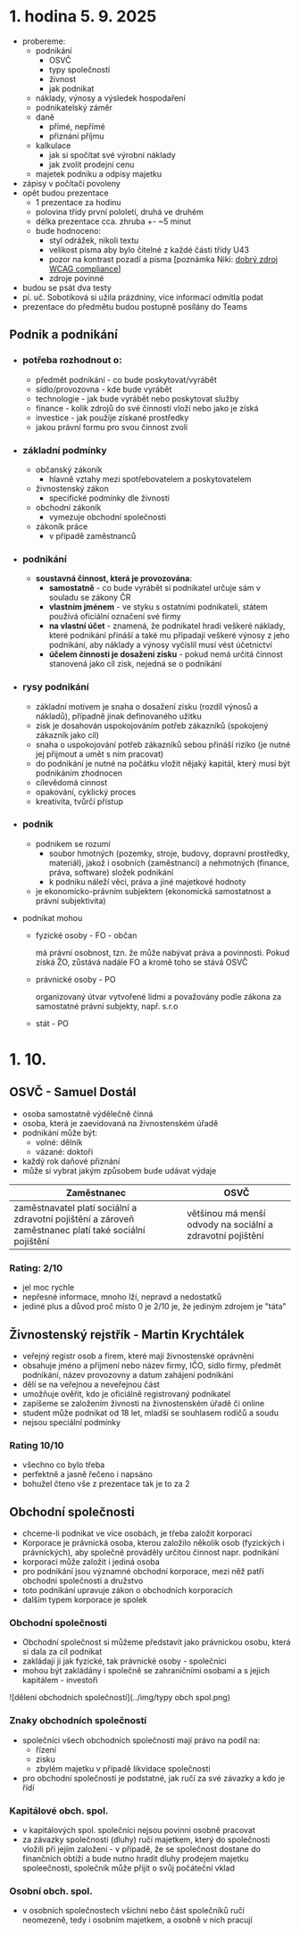 # 1. hodina 5. 9. 2025

- probereme:
  - podnikání
    - OSVČ
    - typy společností
    - živnost
    - jak podnikat
  - náklady, výnosy a výsledek hospodaření
  - podnikatelský záměr
  - daně
    - přímé, nepřímé
    - přiznání příjmu
  - kalkulace
    - jak si spočítat své výrobní náklady
    - jak zvolit prodejní cenu
  - majetek podniku a odpisy majetku
- zápisy v počítači povoleny
- opět budou prezentace
  - 1 prezentace za hodinu
  - polovina třídy první pololetí, druhá ve druhém
  - délka prezentace cca. zhruba +- ~5 minut
  - bude hodnoceno:
    - styl odrážek, nikoli textu
    - velikost písma aby bylo čitelné z každé části třídy U43
    - pozor na kontrast pozadí a písma [poznámka Niki: [dobrý zdroj WCAG compliance](https://webaim.org/resources/contrastchecker/)]
    - zdroje povinné
- budou se psát dva testy
- pí. uč. Sobotíková si užila prázdniny, více informací odmítla podat
- prezentace do předmětu budou postupně posílány do Teams

## Podnik a podnikání

- ### potřeba rozhodnout o:

  - předmět podnikání - co bude poskytovat/vyrábět
  - sídlo/provozovna - kde bude vyrábět
  - technologie - jak bude vyrábět nebo poskytovat služby
  - finance - kolik zdrojů do své činnosti vloží nebo jako je získá
  - investice - jak použije získané prostředky
  - jakou právní formu pro svou činnost zvolí

- ### základní podmínky

  - občanský zákoník
    - hlavně vztahy mezi spotřebovatelem a poskytovatelem
  - živnostenský zákon
    - specifické podmínky dle živnosti
  - obchodní zákoník
    - vymezuje obchodní společnosti
  - zákoník práce
    - v případě zaměstnanců

- ### podnikání

  - **soustavná činnost, která je provozována**:
    - **samostatně** - co bude vyrábět si podnikatel určuje sám v souladu se zákony ČR
    - **vlastním jménem** - ve styku s ostatními podnikateli, státem používá oficiální označení své firmy
    - **na vlastní účet** - znamená, že podnikatel hradí veškeré náklady, které podnikání přináší a také mu připadají veškeré výnosy z jeho podnikání, aby náklady a výnosy vyčíslil musí vést účetnictví
    - **účelem činnosti je dosažení zisku** - pokud nemá určitá činnost stanovená jako cíl zisk, nejedná se o podnikání

- ### rysy podnikání

  - základní motivem je snaha o dosažení zisku (rozdíl výnosů a nákladů), případně jinak definovaného užitku
  - zisk je dosahován uspokojováním potřeb zákazníků (spokojený zákazník jako cíl)
  - snaha o uspokojování potřeb zákazníků sebou přináší riziko (je nutné jej přijmout a umět s ním pracovat)
  - do podnikání je nutné na počátku vložit nějaký kapitál, který musí být podnikáním zhodnocen
  - cílevědomá cinnost
  - opakování, cyklický proces
  - kreativita, tvůrčí přístup

- ### podnik

  - podnikem se rozumí
    - soubor hmotných (pozemky, stroje, budovy, dopravní prostředky, materiál), jakož i osobních (zaměstnanci) a nehmotných (finance, práva, software) složek podnikání
    - k podniku náleží věci, práva a jiné majetkové hodnoty
  - je ekonomicko-právním subjektem (ekonomická samostatnost a právní subjektivita)

- podnikat mohou

  - fyzické osoby - FO - občan

    má právní osobnost, tzn. že může nabývat práva a povinnosti. Pokud získá ŽO, zůstává nadále FO a kromě toho se stává OSVČ

  - právnické osoby - PO

    organizovaný útvar vytvořené lidmi a považovány podle zákona za samostatné právní subjekty, např. s.r.o

  - stát - PO

# 1. 10.

## OSVČ - Samuel Dostál

- osoba samostatně výdělečně činná
- osoba, která je zaevidovaná na živnostenském úřadě
- podnikání může být:
  - volné: dělník
  - vázané: doktoři
- každý rok daňové přiznání
- může si vybrat jakým způsobem bude udávat výdaje

| Zaměstnanec                                                  | OSVČ                                                       |
| ------------------------------------------------------------ | ---------------------------------------------------------- |
| zaměstnavatel platí sociální a zdravotní pojištění a zároveň zaměstnanec platí také sociální pojištění | většinou má menší odvody na sociální a zdravotní pojištění |

### Rating: 2/10

- jel moc rychle
- nepřesné informace, mnoho lží, nepravd a nedostatků
- jediné plus a důvod proč místo 0 je 2/10 je, že jediným zdrojem je "táta"

## Živnostenský rejstřík - Martin Krychtálek

- veřejný registr osob a firem, které mají živnostenské oprávnění
- obsahuje jméno a příjmení nebo název firmy, IČO, sídlo firmy, předmět podnikání, název provozovny a datum zahájení podnikání
- dělí se na veřejnou a neveřejnou část
- umožňuje ověřit, kdo je oficiálně registrovaný podnikatel
- zapíšeme se založením živnosti na živnostenském úřadě či online
- student může podnikat od 18 let, mladší se souhlasem rodičů a soudu
- nejsou speciální podmínky

### Rating 10/10

- všechno co bylo třeba
- perfektně a jasně řečeno i napsáno
- bohužel čteno vše z prezentace tak je to za 2

## Obchodní společnosti

- chceme-li podnikat ve více osobách, je třeba založit korporaci
- Korporace je právnická osoba, kterou založilo několik osob (fyzických i právnických), aby společně prováděly určitou činnost napr. podnikání
- korporaci může založit i jediná osoba
- pro podnikání jsou významné obchodní korporace, mezi něž patří obchodni společnosti a družstvo
- toto podnikání upravuje zákon o obchodních korporacích
- dalším typem korporace je spolek

### Obchodní společnosti

- Obchodní společnost si můžeme představit jako právnickou osobu, která si dala za cíl podnikat
- zakládají ji jak fyzické, tak právnické osoby - společníci
- mohou být zakládány i společně se zahraničními osobami a s jejich kapitálem - investoři

![dělení obchodních společností](../img/typy obch spol.png)

### Znaky obchodních společností

- společníci všech obchodních společností mají právo na podíl na:
  - řízení
  - zisku
  - zbylém majetku v případě likvidace společnosti
- pro obchodní společnosti je podstatné, jak ručí za své závazky a kdo je řídí

### Kapitálové obch. spol.

- v kapitálových spol. společníci nejsou povinni osobně pracovat
- za závazky společnosti (dluhy) ručí majetkem, který do společnosti vložili při jejím založení - v případě, že se společnost dostane do finančních obtíží a bude nutno hradit dluhy prodejem majetku spoleečnosti, společník může přijít o svůj počáteční vklad

### Osobní obch. spol.

- v osobních společnostech všichni nebo část společníků ručí neomezeně, tedy i osobním majetkem, a osobně v nich pracují
